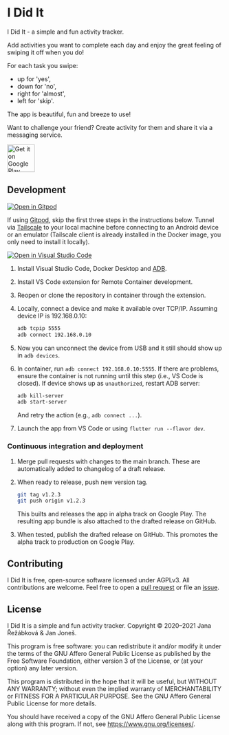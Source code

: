 # I Did It

I Did It - a simple and fun activity tracker.

Add activities you want to complete each day and enjoy the great feeling of swiping it off when you do!

For each task you swipe:

- up for 'yes',
- down for 'no',
- right for 'almost',
- left for 'skip'.
  
The app is beautiful, fun and breeze to use!

Want to challenge your friend? Create activity for them and share it via a messaging service.

<a href='https://play.google.com/store/apps/details?id=com.knowledgepicker.ididit'><img alt='Get it on Google Play' src='https://play.google.com/intl/en_us/badges/static/images/badges/en_badge_web_generic.png' height="64"/></a>

## Development

[![Open in Gitpod](https://gitpod.io/button/open-in-gitpod.svg)](https://gitpod.io/#https://github.com/doablespace/ididit)

If using [Gitpod](https://www.gitpod.io/), skip the first three steps in the instructions below.
Tunnel via [Tailscale](https://tailscale.com/) to your local machine before connecting to an Android device or an emulator
(Tailscale client is already installed in the Docker image, you only need to install it locally).

[![Open in Visual Studio Code](https://open.vscode.dev/badges/open-in-vscode.svg)](https://open.vscode.dev/doablespace/ididit)

1. Install Visual Studio Code, Docker Desktop and [ADB](https://developer.android.com/studio/releases/platform-tools).
2. Install VS Code extension for Remote Container development.
3. Reopen or clone the repository in container through the extension.
4. Locally, connect a device and make it available over TCP/IP. Assuming device IP is 192.168.0.10:

   ```bash
   adb tcpip 5555
   adb connect 192.168.0.10
   ```

5. Now you can unconnect the device from USB and it still should show up in `adb devices`.
6. In container, run `adb connect 192.168.0.10:5555`.
   If there are problems, ensure the container is not running until this step (i.e., VS Code is closed).
   If device shows up as `unauthorized`, restart ADB server:

   ```bash
   adb kill-server
   adb start-server
   ```

   And retry the action (e.g., `adb connect ...`).
7. Launch the app from VS Code or using `flutter run --flavor dev`.

### Continuous integration and deployment

1. Merge pull requests with changes to the main branch.
   These are automatically added to changelog of a draft release.
2. When ready to release, push new version tag.

   ```bash
   git tag v1.2.3
   git push origin v1.2.3
   ```

   This builts and releases the app in alpha track on Google Play.
   The resulting app bundle is also attached to the drafted release on GitHub.
3. When tested, publish the drafted release on GitHub.
   This promotes the alpha track to production on Google Play.

## Contributing

I Did It is free, open-source software licensed under AGPLv3.
All contributions are welcome.
Feel free to open a [pull request](https://github.com/doablespace/ididit/pulls) or file an [issue](https://github.com/doablespace/ididit/issues).

## License

I Did It is a simple and fun activity tracker. Copyright &copy; 2020&ndash;2021 Jana Řežábková & Jan Joneš.

This program is free software: you can redistribute it and/or modify it under
the terms of the GNU Affero General Public License as published by the Free
Software Foundation, either version 3 of the License, or (at your option) any
later version.

This program is distributed in the hope that it will be useful, but WITHOUT ANY
WARRANTY; without even the implied warranty of MERCHANTABILITY or FITNESS FOR A
PARTICULAR PURPOSE. See the GNU Affero General Public License for more details.

You should have received a copy of the GNU Affero General Public License along
with this program. If not, see <https://www.gnu.org/licenses/>.
